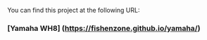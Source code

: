 You can find this project at the following URL:

### [Yamaha WH8] (https://fishenzone.github.io/yamaha/)
